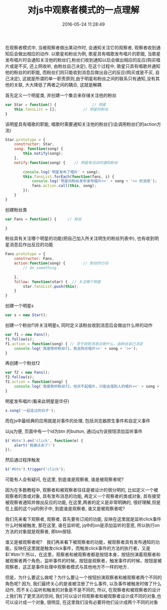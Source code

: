﻿---
title: 对js中观察者模式的一点理解
date: 2016-05-24 11:28:49
tags:
---

在观察者模式中, 当被观察者做出某动作时, 会通知关注它的观察者, 观察者收到通知后会做出相应的动作. 以歌星和粉丝为例, 歌星具有唱歌发布唱片的职能, 当歌星发布唱片时会通知关注他的粉丝们,粉丝们收到通知以后会做出相应的反应(购买唱片或是不买, 还上网收听, 由粉丝自己决定), 在这个过程中, 歌星只具有唱歌并通知他的粉丝的的职能, 而粉丝们则只能收到消息后做出自己的反应(购买或是不买, 自己决定), 这就是所谓的单一职责原则,由于明星和粉丝之间的联系只有通知,没有其他的关联, 大大降低了两者之间的耦合, 这就是解耦

首先定义一个明星类, 并创建一个集合来存储关注他的粉丝
~~~javascript
var Star = function() {                // 明星
    this.fansList = [];            // 明星的粉丝 
}
~~~

该明星具有唱歌的职能, 唱歌时需要通知关注他的粉丝们(会调用粉丝们的action方法)
~~~javascript
Star.prototype = {
    constructor: Star,
    song: function(song) {
        this.notify(song);
    },
    notify:function(song) {    // 明星有活动时通知粉丝
     
        console.log('明星发布了唱片' + song);
        this.fansList.forEach(function(fans, i) {
            console.log('明星向粉丝发布发布唱片<<' + song + '>> 的消息');
            fans.action.call(this, song);
        });
    }
}
~~~

创建粉丝类
~~~javascript
var Fans = function() {     // 粉丝
 
}
~~~

粉丝具有关注哪个明星的功能(把自己加入所关注明生的粉丝列表中), 也有收到明星消息后作出反应的功能
~~~javascript
Fans.prototype = {
    constructor: Fans,
    action:function(song) {        // 粉丝的行动
        // do something
         
    },
    follow: function(star) {  // 关注哪个明星
        star.fansList.push(this);
    }
}
~~~

创建一个明星s
~~~javascript
var s = new Star();
~~~

创建一个粉丝f1并关注明星s, 同时定义该粉丝收到消息后会做出什么样的动作
~~~javascript
var f1 = new Fans();
f1.follow(s);
f1.action = function(song) { // 至于收到消息后做什么，由粉丝自己决定　
    console.log('我是铁杆粉丝f1，我去购买唱片<<' + song + '>>');
}
~~~

再创建一个粉丝f2
~~~javascript
var f2 = new Fans();
f2.follow(s);
f2.action = function(song) {
    console.log('我是铁杆粉丝f2，但买不起唱片，只能去借别人的唱片<<' + song + '>>');
}
~~~

明星发布唱片(看来此明星是华仔)
~~~javascript
s.song('一起走过的日子');
~~~

而在js中最经典的应用就是对事件的处理, 包括浏览器原生事件和自定义事件

以jq为便, 页面中有一个id为btn 的button, 通过jq为该按钮添加监听事件
~~~javascript
$('#btn').on('click', function(e) {
    alert('我被点击了!')
});
~~~

然后通过程序触发
~~~javascript
$('#btn').trigger('click');
~~~

可能有人会有疑问,  在这里, 到底谁是观察者, 谁是被观察者呢?

因为在多数教程中, 观察者和被观察者往往是被设计的很分明的, 比如定义一个被观察者的类或对象, 具有发布消息的功能, 再定义一个观察者的类或对象, 具有接受被观察者通知并做出反应的功能, 在这里,两者的定义是非常明确的, 很好理解,但是在上面的这个jq的例子中, 到底谁是观察者, 谁又是被观察者呢?



我们先来看下观察者, 观察者, 首先要有订阅的功能, 反映在这里就是监听click事件什么时候被触发, 那在这里, 谁在监听呢, jq中的on是添加监听的意思, 所以执行on方法的对象就是观察者, 即btn按钮.

谁又是被观察者呢?　我们再来看下被观察者的功能，被观察者具有发布通知的功能，反映在这里就是触发click事件，而触发click事件的方法的执行者，又是$('#btn')!   所以，在这里，观察者和被观察者都是按钮本身，按钮扮演着观察者和被观察者两个角色，监听事件的时候，按钮是观察者，触发事件的时候，按钮是被观察者，这正是事件处理中观察者模式与其他地方不一样的地方．

但是，为什么要这么做呢？为什么要让一个按钮扮演观察者和被观察者两个不同的角色呢? 因为, 我们最终关心的是谁被注册了什么事件, 以及事件被触发时做了什么动作, 而不关心监听和触发的对象是不是不同的, 所以, 在观察者和被观察者的设计上我们有了更灵活的空间, 我们可以设计将观察者和被观察者设计成不同的对象,也可以设计成一个对象, 很明显, 在这里我们没有必要将他们设计成两个不同的对象
